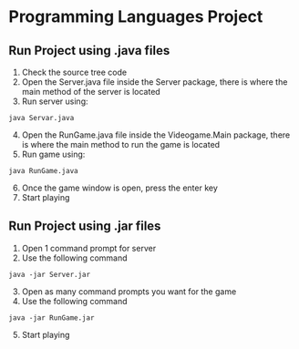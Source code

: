 # Programming Languages Project

## Run Project using .java files
1) Check the source tree code
2) Open the Server.java file inside the Server package, there is where the main method of the server is located
3) Run server using: 
```
java Servar.java
```
4) Open the RunGame.java file inside the Videogame.Main package, there is where the main method to run the game is located
5) Run game using:
```
java RunGame.java
```
6) Once the game window is open, press the enter key
7) Start playing

## Run Project using .jar files
1) Open 1 command prompt for server
2) Use the following command
```
java -jar Server.jar
```
3) Open as many command prompts you want for the game
4) Use the following command
```
java -jar RunGame.jar
```
5) Start playing
